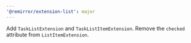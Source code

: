 ```yaml
---
'@remirror/extension-list': major
---
```


Add `TaskListExtension` and `TaskListItemExtension`. Remove the `checked` attribute from `ListItemExtension`.
